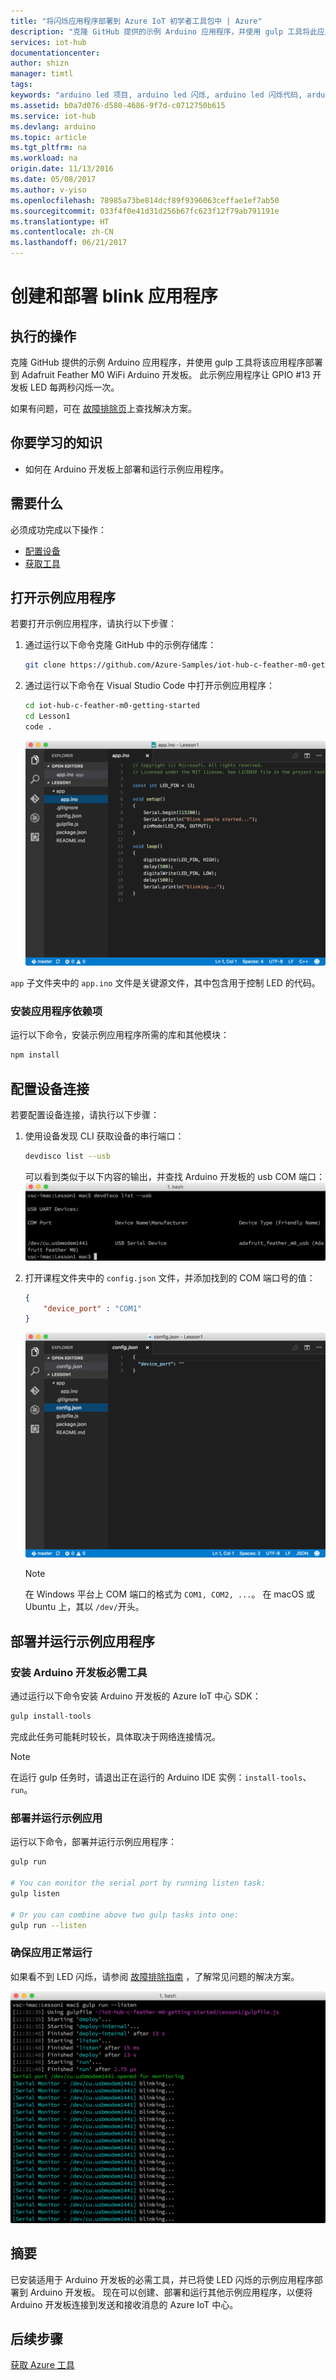 ```yaml
---
title: "将闪烁应用程序部署到 Azure IoT 初学者工具包中 | Azure"
description: "克隆 GitHub 提供的示例 Arduino 应用程序，并使用 gulp 工具将此应用程序部署到 Adafruit Feather M0 WiFi。 此示例应用程序可以使 GPIO 闪烁"
services: iot-hub
documentationcenter: 
author: shizn
manager: timtl
tags: 
keywords: "arduino led 项目, arduino led 闪烁, arduino led 闪烁代码, arduino 闪烁程序, arduino 闪烁示例"
ms.assetid: b0a7d076-d580-4686-9f7d-c0712750b615
ms.service: iot-hub
ms.devlang: arduino
ms.topic: article
ms.tgt_pltfrm: na
ms.workload: na
origin.date: 11/13/2016
ms.date: 05/08/2017
ms.author: v-yiso
ms.openlocfilehash: 78985a73be814dcf89f9396063ceffae1ef7ab50
ms.sourcegitcommit: 033f4f0e41d31d256b67fc623f12f79ab791191e
ms.translationtype: HT
ms.contentlocale: zh-CN
ms.lasthandoff: 06/21/2017
---
```

# <a name="create-and-deploy-the-blink-application"></a>创建和部署 blink 应用程序
## <a name="what-you-will-do"></a>执行的操作
克隆 GitHub 提供的示例 Arduino 应用程序，并使用 gulp 工具将该应用程序部署到 Adafruit Feather M0 WiFi Arduino 开发板。 此示例应用程序让 GPIO #13 开发板 LED 每两秒闪烁一次。

如果有问题，可在 [故障排除页][troubleshooting-page]上查找解决方案。

## <a name="what-you-will-learn"></a>你要学习的知识
* 如何在 Arduino 开发板上部署和运行示例应用程序。

## <a name="what-you-need"></a>需要什么
必须成功完成以下操作：

* [配置设备][configure-your-device]
* [获取工具][get-the-tools]

## <a name="open-the-sample-application"></a>打开示例应用程序
若要打开示例应用程序，请执行以下步骤：

1. 通过运行以下命令克隆 GitHub 中的示例存储库：

   ```bash
   git clone https://github.com/Azure-Samples/iot-hub-c-feather-m0-getting-started.git
   ```
2. 通过运行以下命令在 Visual Studio Code 中打开示例应用程序：

   ```bash
   cd iot-hub-c-feather-m0-getting-started
   cd Lesson1
   code .
   ```

   ![存储库结构][repo-structure]

`app` 子文件夹中的 `app.ino` 文件是关键源文件，其中包含用于控制 LED 的代码。

### <a name="install-application-dependencies"></a>安装应用程序依赖项
运行以下命令，安装示例应用程序所需的库和其他模块：

```bash
npm install
```

## <a name="configure-the-device-connection"></a>配置设备连接
若要配置设备连接，请执行以下步骤：

1. 使用设备发现 CLI 获取设备的串行端口：

   ```bash
   devdisco list --usb
   ```

   可以看到类似于以下内容的输出，并查找 Arduino 开发板的 usb COM 端口：![设备发现][device-discovery]

2. 打开课程文件夹中的 `config.json` 文件，并添加找到的 COM 端口号的值：

   ```json
   {
       "device_port" : "COM1"
   }
   ```
   ![config.json][config-json]
   > [!NOTE]
   > 在 Windows 平台上 COM 端口的格式为 `COM1, COM2, ...`。 在 macOS 或 Ubuntu 上，其以 `/dev/`开头。

## <a name="deploy-and-run-the-sample-application"></a>部署并运行示例应用程序
### <a name="install-the-required-tools-for-your-arduino-board"></a>安装 Arduino 开发板必需工具

通过运行以下命令安装 Arduino 开发板的 Azure IoT 中心 SDK：

```bash
gulp install-tools
```

完成此任务可能耗时较长，具体取决于网络连接情况。

> [!NOTE]
> 在运行 gulp 任务时，请退出正在运行的 Arduino IDE 实例：`install-tools`、`run`。

### <a name="deploy-and-run-the-sample-app"></a>部署并运行示例应用
运行以下命令，部署并运行示例应用程序：

```bash
gulp run

# You can monitor the serial port by running listen task:
gulp listen

# Or you can combine above two gulp tasks into one:
gulp run --listen
```

### <a name="verify-the-app-works"></a>确保应用正常运行
如果看不到 LED 闪烁，请参阅 [故障排除指南][troubleshooting-page] ，了解常见问题的解决方案。

![LED 闪烁][led-blinking]

## <a name="summary"></a>摘要
已安装适用于 Arduino 开发板的必需工具，并已将使 LED 闪烁的示例应用程序部署到 Arduino 开发板。 现在可以创建、部署和运行其他示例应用程序，以便将 Arduino 开发板连接到发送和接收消息的 Azure IoT 中心。

## <a name="next-steps"></a>后续步骤
[获取 Azure 工具][get-the-azure-tools]

<!-- Images and links -->

[troubleshooting-page]: ./iot-hub-adafruit-feather-m0-wifi-kit-arduino-troubleshooting.md
[configure-your-device]: ./iot-hub-adafruit-feather-m0-wifi-kit-arduino-lesson1-configure-your-device.md
[get-the-tools]: ./iot-hub-adafruit-feather-m0-wifi-kit-arduino-lesson1-get-the-tools-win32.md
[repo-structure]: ./media/iot-hub-adafruit-feather-m0-wifi-lessons/lesson1/vscode-blink-arduino-mac.png
[device-discovery]: ./media/iot-hub-adafruit-feather-m0-wifi-lessons/lesson1/device_discovery.png
[config-json]: ./media/iot-hub-adafruit-feather-m0-wifi-lessons/lesson1/vscode-config-mac.png
[led-blinking]: ./media/iot-hub-adafruit-feather-m0-wifi-lessons/lesson1/led_blinking.png
[get-the-azure-tools]: ./iot-hub-adafruit-feather-m0-wifi-kit-arduino-lesson2-get-azure-tools-win32.md
